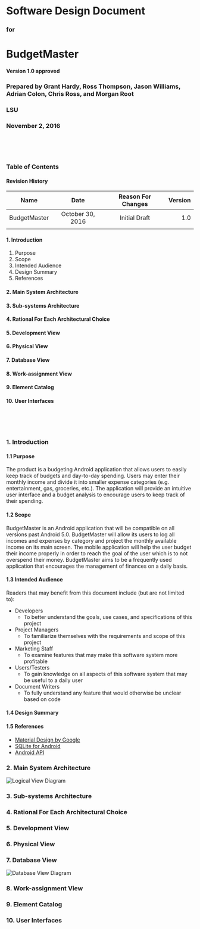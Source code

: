 # Software Design Document

### for

# BudgetMaster

#### Version 1.0 approved

### Prepared by Grant Hardy, Ross Thompson, Jason Williams, Adrian Colon, Chris Ross, and Morgan Root

### LSU

### November 2, 2016

<br><br><br>

### Table of Contents
#### Revision History
| Name         | Date             | Reason For Changes | Version |
| ------------ |:----------------:|:------------------:| -------:|
| BudgetMaster | October 30, 2016 | Initial Draft      | 1.0     |
|              |                  |                    |         |

#### 1. Introduction
  1. Purpose
  2. Scope
  3. Intended Audience
  4. Design Summary
  5. References
  
#### 2. Main System Architecture
#### 3. Sub-systems Architecture
#### 4. Rational For Each Architectural Choice
#### 5. Development View
#### 6. Physical View
#### 7. Database View
#### 8. Work-assignment View
#### 9. Element Catalog
#### 10. User Interfaces

<br><br><br>
### 1. Introduction
#### 1.1 Purpose
  The product is a budgeting Android application that allows users to easily keep track of budgets and 
    day-to-day spending. Users may enter their monthly income and divide it into smaller expense 
    categories (e.g. entertainment, gas, groceries, etc.). The application will provide an 
    intuitive user interface and a budget analysis to encourage users to keep track of their spending.
    
#### 1.2 Scope
BudgetMaster is an Android application that will be compatible on all versions past Android 5.0. BudgetMaster will allow its users to log all incomes and expenses by category and project the monthly available income on its main screen. The mobile application will help the user budget their income properly in order to reach the goal of the user which is to not overspend their money. BudgetMaster aims to be a frequently used application that encourages the management of finances on a daily basis.

#### 1.3 Intended Audience
Readers that may benefit from this document include (but are not limited to):
- Developers
  - To better understand the goals, use cases, and specifications of this project
- Project Managers
  - To familiarize themselves with the requirements and scope of this project
- Marketing Staff
  - To examine features that may make this software system more profitable
- Users/Testers
  - To gain knowledge on all aspects of this software system that may be useful to a daily user
- Document Writers
  - To fully understand any feature that would otherwise be unclear based on code
  
#### 1.4 Design Summary

#### 1.5 References
* [Material Design by Google](https://material.google.com/)
* [SQLite for Android](https://developer.android.com/reference/android/database/sqlite/SQLiteDatabase.html)
* [Android API](https://developer.android.com/reference/packages.html)

### 2. Main System Architecture
![Logical View Diagram](https://github.com/scinerio/BudgetMaster/blob/master/ER%20Diagram.png?raw=true)

### 3. Sub-systems Architecture

### 4. Rational For Each Architectural Choice

### 5. Development View

### 6. Physical View

### 7. Database View
![Database View Diagram](https://github.com/scinerio/BudgetMaster/blob/master/DB%20Design.png?raw=true)

### 8. Work-assignment View

### 9. Element Catalog

### 10. User Interfaces
